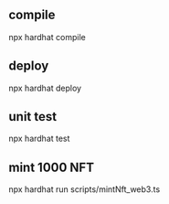 ## compile
npx hardhat compile
## deploy
npx hardhat deploy
## unit test
npx hardhat test
## mint 1000 NFT
npx hardhat run scripts/mintNft_web3.ts

